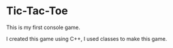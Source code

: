 # Tic-Tac-Toe
This is my first console game.

I created this game using C++, I used classes to make this game.
